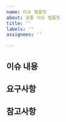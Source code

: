 ```yaml
---
name: 이슈 템플릿
about: 공통 이슈 템플릿
title: ''
labels: ''
assignees: ''

---
```


## 이슈 내용

## 요구사항

## 참고사항
